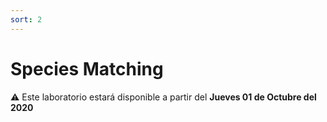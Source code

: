 ```yaml
---
sort: 2
---
```


# Species Matching

:warning: Este laboratorio estará disponible a partir del **Jueves 01 de Octubre del 2020**

